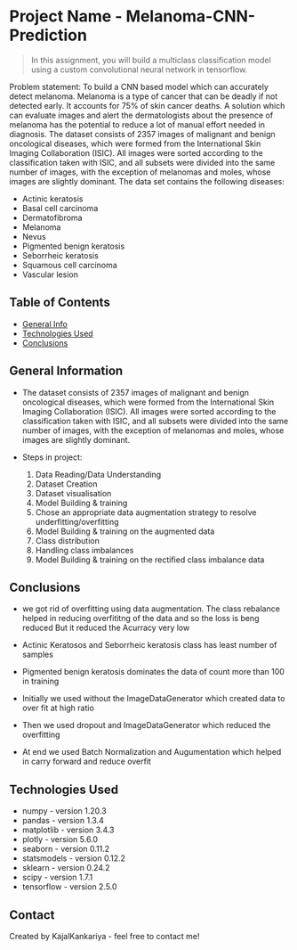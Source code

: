 # Project Name - Melanoma-CNN-Prediction
> In this assignment, you will build a multiclass classification model using a custom convolutional neural network in tensorflow.

Problem statement: To build a CNN based model which can accurately detect melanoma. Melanoma is a type of cancer that can be deadly if not detected early. It accounts for 75% of skin cancer deaths. A solution which can evaluate images and alert the dermatologists about the presence of melanoma has the potential to reduce a lot of manual effort needed in diagnosis.
The dataset consists of 2357 images of malignant and benign oncological diseases, which were formed from the International Skin Imaging Collaboration (ISIC). All images were sorted according to the classification taken with ISIC, and all subsets were divided into the same number of images, with the exception of melanomas and moles, whose images are slightly dominant. The data set contains the following diseases:

- Actinic keratosis
- Basal cell carcinoma
- Dermatofibroma
- Melanoma
- Nevus
- Pigmented benign keratosis
- Seborrheic keratosis
- Squamous cell carcinoma
- Vascular lesion


## Table of Contents
* [General Info](#general-information)
* [Technologies Used](#technologies-used)
* [Conclusions](#conclusions)




## General Information
- The dataset consists of 2357 images of malignant and benign oncological diseases, which were formed from the International Skin Imaging  Collaboration (ISIC). All images were sorted according to the classification taken with ISIC, and all subsets were divided into the same number of images, with the exception of melanomas and moles, whose images are slightly dominant.

- Steps in project:
  1. Data Reading/Data Understanding
  2. Dataset Creation
  3. Dataset visualisation
  4. Model Building & training 
  5. Chose an appropriate data augmentation strategy to resolve underfitting/overfitting 
  6. Model Building & training on the augmented data
  7. Class distribution
  8. Handling class imbalances
  9. Model Building & training on the rectified class imbalance data


## Conclusions
- we got rid of overfitting using data augmentation. The class rebalance helped in reducing overfititng of the data and so the loss is beng reduced But it reduced the Acurracy very low
- Actinic Keratosos and Seborrheic keratosis class has least number of samples

- Pigmented benign keratosis dominates the data of count more than 100 in training

- Initially we used without the ImageDataGenerator which created data to over fit at high ratio

- Then we used dropout and ImageDataGenerator which reduced the overfitting

- At end we used Batch Normalization and Augumentation which helped in carry forward and reduce overfit


## Technologies Used
- numpy - version 1.20.3
- pandas - version 1.3.4
- matplotlib - version 3.4.3
- plotly - version 5.6.0
- seaborn - version 0.11.2
- statsmodels - version 0.12.2
- sklearn - version 0.24.2
- scipy - version 1.7.1 
- tensorflow - version 2.5.0


## Contact
Created by KajalKankariya - feel free to contact me!

